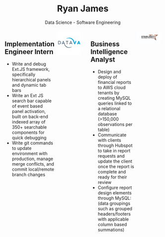 <div align="center">
  <h1>Ryan James</h1>
  <p>Data Science - Software Engineering</p>
</div>

<div style="display: flex; justify-content: center; margin-top: 20px;">
  <div style="width: 45%; text-align: left; margin-right: 5%; display: flex; align-items: flex-start;">
    <div>
      <h2>Implementation Engineer Intern</h2>
      <ul style="list-style-type: disc;">
        <li>Write and debug Ext.JS framework, specifically hierarchical panels and dynamic tab bars </li>
        <li>Write an Ext JS search bar capable of event based panel activation, built on back-end indexed array of 350+ searchable components for quick debugging</li>
        <li>Write git commands to update environment with production, manage merge conflicts, and commit local/remote branch changes</li>
      </ul>
    </div>
    <img src="Images/datava_logo.jpg" alt="Senior Data Scientist" style="max-width: 75px; margin-left: 10px;">
  </div>
  <div style="width: 45%; text-align: left; margin-left: 5%; display: flex; align-items: flex-start;">
    <div>
      <h2>Business Intelligence Analyst</h2>
      <ul style="list-style-type: disc;">
        <li> Design and deploy of financial reports to AWS cloud tenants by creating MySQL queries linked to a relational database (>150,000 observations per table)</li>
        <li>Communicate with clients through Hubspot to take in report requests and update the client once the report is complete and ready for their review</li>
        <li>Configure report design elements through MySQL: (data groupings such as grouped headers/footers with applicable column based summations)</li>
      </ul>
    </div>
    <img src="Images/download.jpg" alt="Lead Software Engineer" style="max-width: 75px; margin-left: 10px;">
  </div>
</div>

